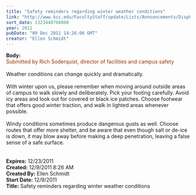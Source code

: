 ```yaml
---
title: "Safety reminders regarding winter weather conditions"
link: "http://www.kcc.edu/FacultyStaff/update/Lists/Announcements/DispForm.aspx?ID=549"
sort_date: 1323440766000
year: 2011
pubDate: "09 Dec 2011 14:26:06 GMT"
creator: "Ellen Schmidt"
---
```


<div><b>Body:</b> <div class=ExternalClass0E347519063A4BB0AC93D32DB2751E27><div><font color="#993300">Submitted by Rich Soderquist, director of facilities and campus safety</font></div>
<div> </div>
<div>Weather conditions can change quickly and dramatically. </div>
<div> </div>
<div>With winter upon us, please remember when moving around outside areas of campus to walk slowly and deliberately. Pick your footing carefully. Avoid icy areas and look out for covered or black ice patches. Choose footwear that offers good winter traction, and walk in lighted areas whenever possible. </div>
<div> </div>
<div>Windy conditions sometimes produce dangerous gusts as well. Choose routes that offer more shelter, and be aware that even though salt or de-ice is down, it may blow away before making a deep penetration, leaving a false sense of a safe surface.<br></div>
<div><br> </div></div></div>
<div><b>Expires:</b> 12/23/2011</div>
<div><b>Created:</b> 12/9/2011 8:26 AM</div>
<div><b>Created By:</b> Ellen Schmidt</div>
<div><b>Start Date:</b> 12/9/2011</div>
<div><b>Title:</b> Safety reminders regarding winter weather conditions</div>

